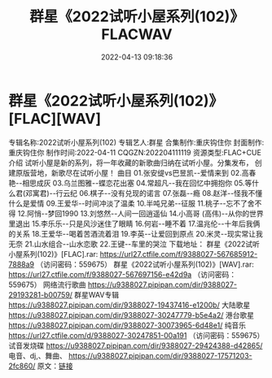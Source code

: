 ﻿---
title: 群星《2022试听小屋系列(102)》FLACWAV
date: 2022-04-13 09:18:36
categories: 新碟专辑、稀有等精品
tags: 国语流行
---
# 群星《2022试听小屋系列(102)》[FLAC][WAV]

专辑名称:2022试听小屋系列(102)
专辑艺人:群星
合集制作:重庆钩住你
封面制作:重庆钩住你
制作时间:2022-04-11
CQGZN:202204111119
资源类型:FLAC+CUE
介绍
试听小屋是新的系列，将一年收藏的新歌曲归纳在试听小屋。分集发布，
创建原版营地，新歌尽在试听小屋！
曲目
01.张安缇vs巴昱凯--爱情来到
02.高春艳--相思成灰
03.乌兰图雅--蝶恋花出塞
04.常超凡--我在回忆中拥抱你
05.等什么君(邓寓君)--行云纪
06.棋子--没有兑现的诺言
07.张磊--瘾
08.赵洋--怪我不懂什么是爱情
09.王爱华--时间冲淡了温柔
10.半吨兄弟--征服
11.桃子--忘不了舍不得
12.阿悄--梦回1990
13.刘悠然--人间一回逍遥仙
14.小高哥
(高伟)--从你的世界里退出
15.李乐乐--只是风沙迷住了眼睛
16.何岩--睡不着
17.温兆伦--十年后我俩的关系
18.王爱华--喝着苦酒流着泪
19.李英--让爱回到原点
20.米灵--现实常让我无奈
21.山水组合--山水恋歌
22.王键--车里的哭泣
下载地址：
群星《2022试听小屋系列(102)》[FLAC].rar: https://url27.ctfile.com/f/9388027-567685912-7888a9
（访问密码：559675）
群星《2022试听小屋系列(102)》[WAV].rar: https://url27.ctfile.com/f/9388027-567697156-e42d9a
（访问密码：559675）
网络流行歌曲
https://u9388027.pipipan.com/dir/9388027-29193281-b00759/
群星WAV专辑
https://u9388027.pipipan.com/dir/9388027-19437416-e1200b/
大陆歌星
https://u9388027.pipipan.com/dir/9388027-30247779-b5e4a2/
港台歌星
https://u9388027.pipipan.com/dir/9388027-30073965-6d48e1/
纯音乐
https://url27.ctfile.com/d/9388027-30247851-00a191
（访问密码：559675）
试音发烧碟
https://u9388027.pipipan.com/dir/9388027-29424388-d42865/
电音、dj,、舞曲、
https://u9388027.pipipan.com/dir/9388027-17571203-2fc860/
原文：[链接](https://blog.sina.com.cn/s/blog_1647c7e7601030wnd.html)